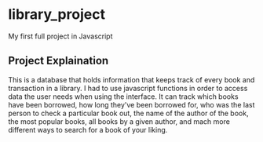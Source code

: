 # library_project
My first full project in Javascript

## Project Explaination

This is a database that holds information that keeps track of every book and transaction in a library. I had to use javascript functions in order to access data the user needs when using the interface. It can track which books have been borrowed, how long they've been borrowed for, who was the last person to check a particular book out, the name of the author of the book, the most popular books, all books by a given author, and mach more different ways to search for a book of your liking.
